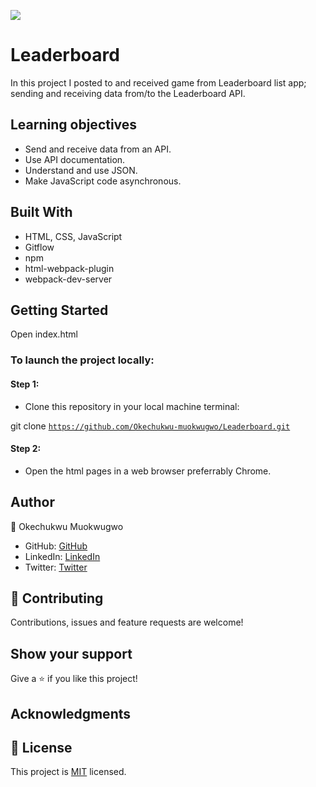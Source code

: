 ![](https://img.shields.io/badge/Microverse-blueviolet)

# Leaderboard
 In this project I posted to and received game from Leaderboard list app; sending and receiving data from/to the Leaderboard API. 

 ## Learning objectives
- Send and receive data from an API.
- Use API documentation.
- Understand and use JSON.
- Make JavaScript code asynchronous.

## Built With

- HTML, CSS, JavaScript
- Gitflow
- npm
- html-webpack-plugin
- webpack-dev-server


## Getting Started
Open index.html

### To launch the project locally:

#### Step 1:
- Clone this repository in your local machine terminal:

git clone <code>https://github.com/Okechukwu-muokwugwo/Leaderboard.git</code>

#### Step 2:

- Open the html pages in a web browser preferrably Chrome.

## Author

👤 Okechukwu Muokwugwo

- GitHub: [GitHub](https://github.com/Okechukwu-muokwugwo)
- LinkedIn: [LinkedIn](https://www.linkedin.com/in/okeimuokwugwo/)
- Twitter: [Twitter](https://twitter.com/excel4eva)


## 🤝 Contributing

Contributions, issues and feature requests are welcome!


## Show your support

Give a ⭐️ if you like this project!

## Acknowledgments

## 📝 License

This project is [MIT](./MIT.md) licensed.
